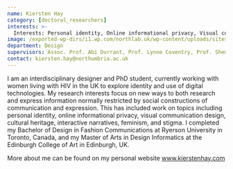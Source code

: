```yaml
---
name: Kiersten Hay
category: [doctoral_researchers]
interests: >-
  Interests: Personal identity, Online informational privacy, Visual communication design, Cultural heritage, Interactive narratives, Feminism, and Stigma
image: /exported-wp-dirs/i1.wp.com/northlab.uk/wp-content/uploads/sites/15/2019/05/KierstenHay13c8.jpg
department: Design
supervisors: Assoc. Prof. Abi Durrant, Prof. Lynne Coventry, Prof. Shema Tariq (UCL)
contact: kiersten.hay@northumbria.ac.uk
---
```

I am an interdisciplinary designer and PhD student, currently working with women living with HIV in the UK to explore identity and use of digital technologies. My research interests focus on new ways to both research and express information normally restricted by social constructions of communication and expression. This has included work on topics including personal identity, online informational privacy, visual communication design, cultural heritage, interactive narratives, feminism, and stigma. I completed my Bachelor of Design in Fashion Communications at Ryerson University in Toronto, Canada, and my Master of Arts in Design Informatics at the Edinburgh College of Art in Edinburgh, UK.

More about me can be found on my personal website <a href="www.kierstenhay.html">www.kierstenhay.com</a>

&nbsp;

